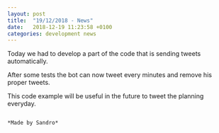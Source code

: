 ```yaml
---
layout: post
title:  "19/12/2018 - News"
date:   2018-12-19 11:23:58 +0100
categories: development news
---
```


Today we had to develop a part of the code that is sending tweets automatically.

After some tests the bot can now tweet every minutes and remove his proper tweets.

This code example will be useful in the future to tweet the planning everyday.

```

*Made by Sandro*
